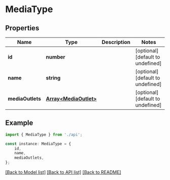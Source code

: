 # MediaType


## Properties

Name | Type | Description | Notes
------------ | ------------- | ------------- | -------------
**id** | **number** |  | [optional] [default to undefined]
**name** | **string** |  | [optional] [default to undefined]
**mediaOutlets** | [**Array&lt;MediaOutlet&gt;**](MediaOutlet.md) |  | [optional] [default to undefined]

## Example

```typescript
import { MediaType } from './api';

const instance: MediaType = {
    id,
    name,
    mediaOutlets,
};
```

[[Back to Model list]](../README.md#documentation-for-models) [[Back to API list]](../README.md#documentation-for-api-endpoints) [[Back to README]](../README.md)
